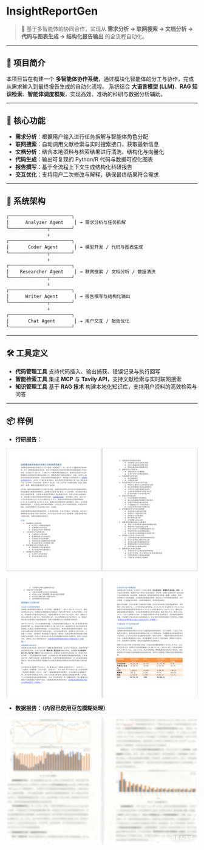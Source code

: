# InsightReportGen

> 🚀 基于多智能体的协同合作，实现从 **需求分析 → 联网搜索 → 文档分析 → 代码与图表生成 → 结构化报告输出** 的全流程自动化。

------

## 📌 项目简介

本项目旨在构建一个 **多智能体协作系统**，通过模块化智能体的分工与协作，完成从需求输入到最终报告生成的自动化流程。
 系统结合 **大语言模型 (LLM)**、**RAG 知识检索**、**智能体调度框架**，实现高效、准确的科研与数据分析辅助。

------

## 🔑 核心功能

- **需求分析**：根据用户输入进行任务拆解与智能体角色分配
- **联网搜索**：自动调用文献检索与实时搜索接口，获取最新信息
- **文档分析**：结合本地资料与检索结果进行清洗、结构化与向量化
- **代码生成**：输出可复现的 Python/R 代码与数据可视化图表
- **报告撰写**：基于全流程上下文生成结构化科研报告
- **交互优化**：支持用户二次修改与解释，确保最终结果符合需求

------

## 🧩 系统架构

```
┌───────────────────────┐
│      Analyzer Agent    │ → 需求分析与任务拆解
└──────────────┬────────┘
               ↓
┌───────────────────────┐
│       Coder Agent      │ → 模型开发 / 代码与图表生成
└──────────────┬────────┘
               ↓
┌───────────────────────┐
│    Researcher Agent    │ → 联网搜索 / 文档分析 / 数据清洗
└──────────────┬────────┘
               ↓
┌───────────────────────┐
│      Writer Agent      │ → 报告撰写与结构化输出
└──────────────┬────────┘
               ↓
┌───────────────────────┐
│       Chat Agent       │ → 用户交互 / 报告优化
└───────────────────────┘
```

------

## 🛠️ 工具定义

- **代码管理工具**
   支持代码插入、输出捕获、错误记录与执行回写
- **智能检索工具**
   集成 **MCP** 与 **Tavily API**，支持文献检索与实时联网搜索
- **知识管理工具**
   基于 **RAG 技术** 构建本地化知识库，支持用户资料的高效检索与问答

------

## 📦 样例

- **行研报告：**

![investReport1](img/investReport1.png)

![investReport2](img/investReport2.png)

- **数据报告：（内容已使用豆包模糊处理）**

![scienceReport1](img/scienceReport1.png)